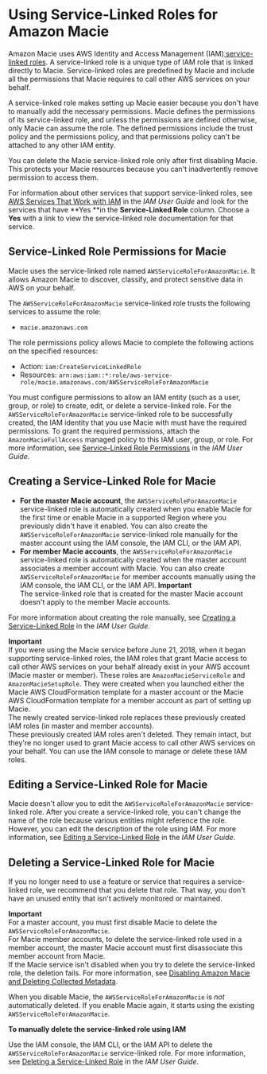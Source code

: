 # Using Service\-Linked Roles for Amazon Macie<a name="using-service-linked-roles"></a>

Amazon Macie uses AWS Identity and Access Management \(IAM\)[ service\-linked roles](https://docs.aws.amazon.com/IAM/latest/UserGuide/id_roles_terms-and-concepts.html#iam-term-service-linked-role)\. A service\-linked role is a unique type of IAM role that is linked directly to Macie\. Service\-linked roles are predefined by Macie and include all the permissions that Macie requires to call other AWS services on your behalf\. 

A service\-linked role makes setting up Macie easier because you don't have to manually add the necessary permissions\. Macie defines the permissions of its service\-linked role, and unless the permissions are defined otherwise, only Macie can assume the role\. The defined permissions include the trust policy and the permissions policy, and that permissions policy can't be attached to any other IAM entity\.

You can delete the Macie service\-linked role only after first disabling Macie\. This protects your Macie resources because you can't inadvertently remove permission to access them\.

For information about other services that support service\-linked roles, see [AWS Services That Work with IAM](https://docs.aws.amazon.com/IAM/latest/UserGuide/reference_aws-services-that-work-with-iam.html) in the *IAM User Guide* and look for the services that have **Yes **in the **Service\-Linked Role** column\. Choose a **Yes** with a link to view the service\-linked role documentation for that service\.

## Service\-Linked Role Permissions for Macie<a name="slr-permissions"></a>

Macie uses the service\-linked role named `AWSServiceRoleForAmazonMacie`\. It allows Amazon Macie to discover, classify, and protect sensitive data in AWS on your behalf\.

The `AWSServiceRoleForAmazonMacie` service\-linked role trusts the following services to assume the role:
+ `macie.amazonaws.com`

The role permissions policy allows Macie to complete the following actions on the specified resources:
+ Action: `iam:CreateServiceLinkedRole` 
+ Resources: `arn:aws:iam::*:role/aws-service-role/macie.amazonaws.com/AWSServiceRoleForAmazonMacie`

You must configure permissions to allow an IAM entity \(such as a user, group, or role\) to create, edit, or delete a service\-linked role\. For the `AWSServiceRoleForAmazonMacie` service\-linked role to be successfully created, the IAM identity that you use Macie with must have the required permissions\. To grant the required permissions, attach the `AmazonMacieFullAccess` managed policy to this IAM user, group, or role\. For more information, see [Service\-Linked Role Permissions](https://docs.aws.amazon.com/IAM/latest/UserGuide/using-service-linked-roles.html#service-linked-role-permissions) in the *IAM User Guide*\.

## Creating a Service\-Linked Role for Macie<a name="create-slr"></a>
+ **For the master Macie account**, the `AWSServiceRoleForAmazonMacie` service\-linked role is automatically created when you enable Macie for the first time or enable Macie in a supported Region where you previously didn't have it enabled\. You can also create the `AWSServiceRoleForAmazonMacie` service\-linked role manually for the master account using the IAM console, the IAM CLI, or the IAM API\. 
+ **For member Macie accounts**, the `AWSServiceRoleForAmazonMacie` service\-linked role is automatically created when the master account associates a member account with Macie\. You can also create `AWSServiceRoleForAmazonMacie` for member accounts manually using the IAM console, the IAM CLI, or the IAM API\.
**Important**  
The service\-linked role that is created for the master Macie account doesn't apply to the member Macie accounts\.

For more information about creating the role manually, see [Creating a Service\-Linked Role](https://docs.aws.amazon.com/IAM/latest/UserGuide/using-service-linked-roles.html#create-service-linked-role) in the *IAM User Guide*\.

**Important**  
If you were using the Macie service before June 21, 2018, when it began supporting service\-linked roles, the IAM roles that grant Macie access to call other AWS services on your behalf already exist in your AWS account \(Macie master or member\)\. These roles are `AmazonMacieServiceRole` and `AmazonMacieSetupRole`\. They were created when you launched either the Macie AWS CloudFormation template for a master account or the Macie AWS CloudFormation template for a member account as part of setting up Macie\.   
The newly created service\-linked role replaces these previously created IAM roles \(in master and member accounts\)\.   
These previously created IAM roles aren't deleted\. They remain intact, but they're no longer used to grant Macie access to call other AWS services on your behalf\. You can use the IAM console to manage or delete these IAM roles\. 

## Editing a Service\-Linked Role for Macie<a name="edit-slr"></a>

Macie doesn't allow you to edit the `AWSServiceRoleForAmazonMacie` service\-linked role\. After you create a service\-linked role, you can't change the name of the role because various entities might reference the role\. However, you can edit the description of the role using IAM\. For more information, see [Editing a Service\-Linked Role](https://docs.aws.amazon.com/IAM/latest/UserGuide/using-service-linked-roles.html#edit-service-linked-role) in the *IAM User Guide*\.

## Deleting a Service\-Linked Role for Macie<a name="delete-slr"></a>

If you no longer need to use a feature or service that requires a service\-linked role, we recommend that you delete that role\. That way, you don't have an unused entity that isn't actively monitored or maintained\. 

**Important**  
For a master account, you must first disable Macie to delete the `AWSServiceRoleForAmazonMacie`\.  
 For Macie member accounts, to delete the service\-linked role used in a member account, the master Macie account must first disassociate this member account from Macie\.  
If the Macie service isn't disabled when you try to delete the service\-linked role, the deletion fails\. For more information, see [Disabling Amazon Macie and Deleting Collected Metadata](macie-disable.md)\.

When you disable Macie, the `AWSServiceRoleForAmazonMacie` is *not* automatically deleted\. If you enable Macie again, it starts using the existing `AWSServiceRoleForAmazonMacie`\.

**To manually delete the service\-linked role using IAM**

Use the IAM console, the IAM CLI, or the IAM API to delete the `AWSServiceRoleForAmazonMacie` service\-linked role\. For more information, see [Deleting a Service\-Linked Role](https://docs.aws.amazon.com/IAM/latest/UserGuide/using-service-linked-roles.html#delete-service-linked-role) in the *IAM User Guide*\.